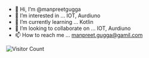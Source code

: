 - 👋 Hi, I’m @manpreetgugga
- 👀 I’m interested in ... IOT, Aurdiuno
- 🌱 I’m currently learning ... Kotlin
- 💞️ I’m looking to collaborate on ... IOT, Aurdiuno
- 📫 How to reach me ... manpreet.gugga@gamil.com

![Visitor Count](https://profile-counter.glitch.me/manpreetgugga/count.svg)

<!---
manpreetgugga/manpreetgugga is a ✨ special ✨ repository because its `README.md` (this file) appears on your GitHub profile.
You can click the Preview link to take a look at your changes.
--->
